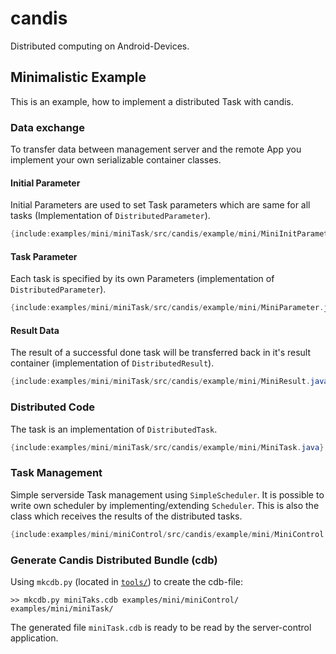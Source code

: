 candis
======

Distributed computing on Android-Devices.


## Minimalistic Example

This is an example, how to implement a distributed Task with candis. 

### Data exchange

To transfer data between management server and the remote App you implement your own serializable container classes.

#### Initial Parameter
Initial Parameters are used to set Task parameters which are same for all tasks (Implementation of `DistributedParameter`).

```java
{include:examples/mini/miniTask/src/candis/example/mini/MiniInitParameter.java}
```

#### Task Parameter
Each task is specified by its own Parameters (implementation of `DistributedParameter`).

```java
{include:examples/mini/miniTask/src/candis/example/mini/MiniParameter.java}
```

#### Result Data
The result of a successful done task will be transferred back in it's result container (implementation of `DistributedResult`).

```java
{include:examples/mini/miniTask/src/candis/example/mini/MiniResult.java}
```


### Distributed Code

The task is an implementation of `DistributedTask`.
 
```java
{include:examples/mini/miniTask/src/candis/example/mini/MiniTask.java}
```

### Task Management

Simple serverside Task management using `SimpleScheduler`. It is possible to write own scheduler by implementing/extending `Scheduler`.
This is also the class which receives the results of the distributed tasks.

```java
{include:examples/mini/miniControl/src/candis/example/mini/MiniControl.java}
```

### Generate Candis Distributed Bundle (cdb)

Using `mkcdb.py` (located in [`tools/`](https://github.com/ejoerns/candis/tree/master/tools)) to create the cdb-file:

```
>> mkcdb.py miniTaks.cdb examples/mini/miniControl/ examples/mini/miniTask/
```

The generated file `miniTask.cdb` is ready to be read by the server-control application.

